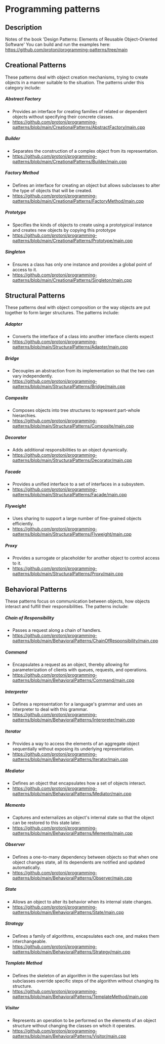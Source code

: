 
# Programming patterns

## Description
Notes of the book 'Design Patterns: Elements of Reusable Object-Oriented Software'
You can build and run the examples here: <https://github.com/protoni/programming-patterns/tree/main>


## Creational Patterns

These patterns deal with object creation mechanisms, trying to create objects 
in a manner suitable to the situation. The patterns under this category include:

##### Abstract Factory
- Provides an interface for creating families of related or 
  dependent objects without specifying their concrete classes.
- <https://github.com/protoni/programming-patterns/blob/main/CreationalPatterns/AbstractFactory/main.cpp>

##### Builder
- Separates the construction of a complex object from its representation.
- <https://github.com/protoni/programming-patterns/blob/main/CreationalPatterns/Builder/main.cpp>

##### Factory Method
- Defines an interface for creating an object but allows subclasses to
    alter the type of objects that will be created.
- <https://github.com/protoni/programming-patterns/blob/main/CreationalPatterns/FactoryMethod/main.cpp>

##### Prototype
- Specifies the kinds of objects to create using a prototypical 
  instance and creates new objects by copying this prototype
- <https://github.com/protoni/programming-patterns/blob/main/CreationalPatterns/Prototype/main.cpp>

##### Singleton
- Ensures a class has only one instance and provides a global point of access to it.
- <https://github.com/protoni/programming-patterns/blob/main/CreationalPatterns/Singleton/main.cpp>


## Structural Patterns

These patterns deal with object composition or the way objects are put together to 
form larger structures. The patterns include:

##### Adapter
- Converts the interface of a class into another interface clients expect
- <https://github.com/protoni/programming-patterns/blob/main/StructuralPatterns/Adapter/main.cpp>

##### Bridge
- Decouples an abstraction from its implementation so that the two can vary independently.
- <https://github.com/protoni/programming-patterns/blob/main/StructuralPatterns/Bridge/main.cpp>

##### Composite
- Composes objects into tree structures to represent part-whole hierarchies.
- <https://github.com/protoni/programming-patterns/blob/main/StructuralPatterns/Composite/main.cpp>

##### Decorator
- Adds additional responsibilities to an object dynamically.
- <https://github.com/protoni/programming-patterns/blob/main/StructuralPatterns/Decorator/main.cpp>

##### Facade
- Provides a unified interface to a set of interfaces in a subsystem.
- <https://github.com/protoni/programming-patterns/blob/main/StructuralPatterns/Facade/main.cpp>

##### Flyweight
- Uses sharing to support a large number of fine-grained objects efficiently.
- <https://github.com/protoni/programming-patterns/blob/main/StructuralPatterns/Flyweight/main.cpp>

##### Proxy
- Provides a surrogate or placeholder for another object to control access to it.
- <https://github.com/protoni/programming-patterns/blob/main/StructuralPatterns/Proxy/main.cpp>

## Behavioral Patterns

These patterns focus on communication between objects, how objects interact and 
fulfill their responsibilities. The patterns include:

##### Chain of Responsibility 
- Passes a request along a chain of handlers.
- <https://github.com/protoni/programming-patterns/blob/main/BehavioralPatterns/ChainOfResponsibility/main.cpp>

##### Command
- Encapsulates a request as an object, thereby allowing for parameterization of 
  clients with queues, requests, and operations.
- <https://github.com/protoni/programming-patterns/blob/main/BehavioralPatterns/Command/main.cpp>

##### Interpreter
- Defines a representation for a language's grammar and uses an interpreter to 
  deal with this grammar.
- <https://github.com/protoni/programming-patterns/blob/main/BehavioralPatterns/Interpreter/main.cpp>

##### Iterator
- Provides a way to access the elements of an aggregate object sequentially 
  without exposing its underlying representation.
- <https://github.com/protoni/programming-patterns/blob/main/BehavioralPatterns/Iterator/main.cpp>

##### Mediator
- Defines an object that encapsulates how a set of objects interact.
- <https://github.com/protoni/programming-patterns/blob/main/BehavioralPatterns/Mediator/main.cpp>

##### Memento
- Captures and externalizes an object's internal state so that the object can be 
  restored to this state later.
- <https://github.com/protoni/programming-patterns/blob/main/BehavioralPatterns/Memento/main.cpp>

##### Observer
- Defines a one-to-many dependency between objects so that when one object changes state,
  all its dependents are notified and updated automatically.
- <https://github.com/protoni/programming-patterns/blob/main/BehavioralPatterns/Observer/main.cpp>

##### State
- Allows an object to alter its behavior when its internal state changes.
- <https://github.com/protoni/programming-patterns/blob/main/BehavioralPatterns/State/main.cpp>

##### Strategy
- Defines a family of algorithms, encapsulates each one, and makes them interchangeable.
- <https://github.com/protoni/programming-patterns/blob/main/BehavioralPatterns/Strategy/main.cpp>

##### Template Method
- Defines the skeleton of an algorithm in the superclass but lets subclasses override 
  specific steps of the algorithm without changing its structure.
- <https://github.com/protoni/programming-patterns/blob/main/BehavioralPatterns/TemplateMethod/main.cpp>

##### Visitor
- Represents an operation to be performed on the elements of an object structure without 
  changing the classes on which it operates.
- <https://github.com/protoni/programming-patterns/blob/main/BehavioralPatterns/Visitor/main.cpp>